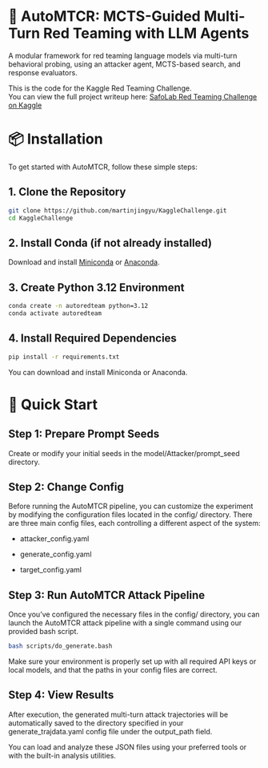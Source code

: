 # 🧠 AutoMTCR: MCTS-Guided Multi-Turn Red Teaming with LLM Agents

A modular framework for red teaming language models via multi-turn behavioral probing, using an attacker agent, MCTS-based search, and response evaluators.

This is the code for the Kaggle Red Teaming Challenge.  
You can view the full project writeup here: [SafoLab Red Teaming Challenge on Kaggle](https://www.kaggle.com/competitions/openai-gpt-oss-20b-red-teaming/writeups/SafoLab-red-teaming-challenge)

# 📦 Installation
To get started with AutoMTCR, follow these simple steps:

## 1. Clone the Repository
``` bash
git clone https://github.com/martinjingyu/KaggleChallenge.git
cd KaggleChallenge
```

## 2. Install Conda (if not already installed)
Download and install [Miniconda](https://docs.conda.io/en/latest/miniconda.html) or [Anaconda](https://www.anaconda.com/download).

## 3. Create Python 3.12 Environment
```bash
conda create -n autoredteam python=3.12
conda activate autoredteam
```

## 4. Install Required Dependencies
```bash
pip install -r requirements.txt
```

You can download and install Miniconda or Anaconda.

# 🚀 Quick Start

## Step 1: Prepare Prompt Seeds

Create or modify your initial seeds in the model/Attacker/prompt_seed directory.

## Step 2: Change Config
Before running the AutoMTCR pipeline, you can customize the experiment by modifying the configuration files located in the config/ directory. There are three main config files, each controlling a different aspect of the system:

- attacker_config.yaml

- generate_config.yaml

- target_config.yaml


## Step 3: Run AutoMTCR Attack Pipeline
Once you’ve configured the necessary files in the config/ directory, you can launch the AutoMTCR attack pipeline with a single command using our provided bash script.
``` bash
bash scripts/do_generate.bash
```
Make sure your environment is properly set up with all required API keys or local models, and that the paths in your config files are correct.

## Step 4: View Results

After execution, the generated multi-turn attack trajectories will be automatically saved to the directory specified in your generate_trajdata.yaml config file under the output_path field.

You can load and analyze these JSON files using your preferred tools or with the built-in analysis utilities.

